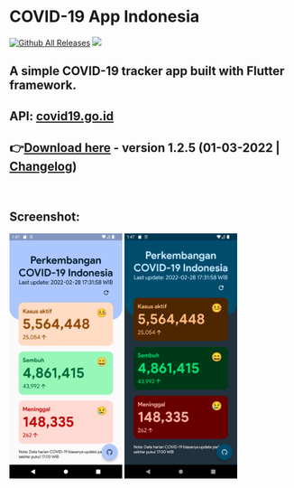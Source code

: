 # COVID-19 App Indonesia

[![Github All Releases](https://img.shields.io/github/downloads/ronaldichandra/covid19-app/total.svg)]()
![](https://img.shields.io/github/stars/ronaldichandra/covid19-app)

## A simple COVID-19 tracker app built with Flutter framework.

## API: [covid19.go.id](https://data.covid19.go.id/public/api/update.json)

## 👉[Download here](https://github.com/ronaldichandra/covid19-app/releases/download/1.2.5/app-release.apk) - version 1.2.5 (01-03-2022 | [Changelog](https://github.com/ronaldichandra/covid19-app/releases/tag/1.2.2))

<br>

## Screenshot:
<p float="left">
  <img src="https://raw.githubusercontent.com/ronaldichandra/covid19-app/main/screenshots/ss1.png" width="200">
  <img src="https://raw.githubusercontent.com/ronaldichandra/covid19-app/main/screenshots/ss2.png" width="200">
</p>
